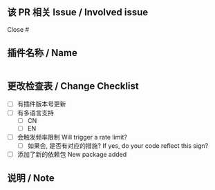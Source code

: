 ## 该 PR 相关 Issue / Involved issue

Close #

## 插件名称 / Name

```

```

## 更改检查表 / Change Checklist
  
- [ ] 有插件版本号更新
- [ ] 有多语言支持
  - [ ] CN
  - [ ] EN
- [ ] 会触发频率限制 Will trigger a rate limit?
  - [ ] 如果会, 是否有对应的措施? If yes, do your code reflect this sign?
- [ ] 添加了新的依赖包 New package added

## 说明 / Note
